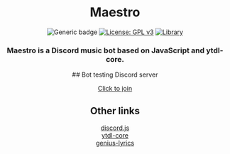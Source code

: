 <div align="center">
  
# Maestro
![Generic badge](https://img.shields.io/badge/Version-0.5.0-brightgreen.svg) [![License: GPL v3](https://img.shields.io/badge/License-GPLv3-blue.svg)](https://www.gnu.org/licenses/gpl-3.0) [![Library](https://img.shields.io/badge/Library-Discord.js-blueviolet)](https://discord.js.org/#/)

<h3>Maestro is a Discord music bot based on JavaScript and ytdl-core.</h3>
## Bot testing Discord server

[Click to join](https://discord.gg/t2sRz6T "Bot testing Discord server")

## Other links
[discord.js](https://discord.js.org/#/ "discord.js")\
[ytdl-core](https://github.com/fent/node-ytdl-core "ytdl-core")\
[genius-lyrics](https://github.com/zyrouge/genius-lyrics "genius-lyrics npm module")
</div>
